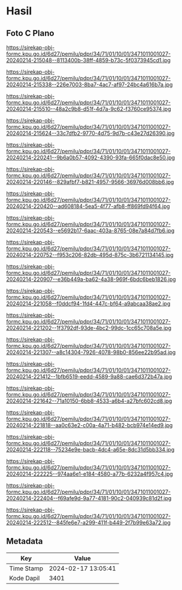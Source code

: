 # Hasil

## Foto C Plano

https://sirekap-obj-formc.kpu.go.id/6d27/pemilu/pdpr/34/71/01/10/01/3471011001027-20240214-215048--8113400b-38ff-4859-b73c-5f0373945cd1.jpg

https://sirekap-obj-formc.kpu.go.id/6d27/pemilu/pdpr/34/71/01/10/01/3471011001027-20240214-215338--226e7003-8ba7-4ac7-af97-24bc4a616b7a.jpg

https://sirekap-obj-formc.kpu.go.id/6d27/pemilu/pdpr/34/71/01/10/01/3471011001027-20240214-215510--48a2c9b8-d51f-4d7a-9c62-f3760ce95374.jpg

https://sirekap-obj-formc.kpu.go.id/6d27/pemilu/pdpr/34/71/01/10/01/3471011001027-20240214-215624--33c7dfb2-9770-4d75-9d7b-c43e27d26390.jpg

https://sirekap-obj-formc.kpu.go.id/6d27/pemilu/pdpr/34/71/01/10/01/3471011001027-20240214-220241--9b6a0b57-4092-4390-93fa-665f0dac8e50.jpg

https://sirekap-obj-formc.kpu.go.id/6d27/pemilu/pdpr/34/71/01/10/01/3471011001027-20240214-220146--829afbf7-b821-4957-9566-36976d008bb6.jpg

https://sirekap-obj-formc.kpu.go.id/6d27/pemilu/pdpr/34/71/01/10/01/3471011001027-20240214-220420--ad608184-5ea5-4f77-afb8-ff869fd94f64.jpg

https://sirekap-obj-formc.kpu.go.id/6d27/pemilu/pdpr/34/71/01/10/01/3471011001027-20240214-220543--e5692b17-6aac-403a-8765-08e7a84d7fb6.jpg

https://sirekap-obj-formc.kpu.go.id/6d27/pemilu/pdpr/34/71/01/10/01/3471011001027-20240214-220752--f953c206-82db-495d-875c-3b6721134145.jpg

https://sirekap-obj-formc.kpu.go.id/6d27/pemilu/pdpr/34/71/01/10/01/3471011001027-20240214-220907--e36b449a-ba62-4a38-969f-6bdc6beb1826.jpg

https://sirekap-obj-formc.kpu.go.id/6d27/pemilu/pdpr/34/71/01/10/01/3471011001027-20240214-221058--f0ddcf94-1fd4-447c-bf64-a9abcaa38ae2.jpg

https://sirekap-obj-formc.kpu.go.id/6d27/pemilu/pdpr/34/71/01/10/01/3471011001027-20240214-221202--1f3792df-93de-4bc2-99dc-1cc65c708a5e.jpg

https://sirekap-obj-formc.kpu.go.id/6d27/pemilu/pdpr/34/71/01/10/01/3471011001027-20240214-221307--a8c14304-7926-4078-98b0-856ee22b95ad.jpg

https://sirekap-obj-formc.kpu.go.id/6d27/pemilu/pdpr/34/71/01/10/01/3471011001027-20240214-221412--1bfb6519-eedd-4589-9a88-cae6d372b47a.jpg

https://sirekap-obj-formc.kpu.go.id/6d27/pemilu/pdpr/34/71/01/10/01/3471011001027-20240214-221642--71a10150-6bb8-4533-a6b4-a27bfc602cd8.jpg

https://sirekap-obj-formc.kpu.go.id/6d27/pemilu/pdpr/34/71/01/10/01/3471011001027-20240214-221818--aa0c63e2-c00a-4a71-b482-bcb974e14ed9.jpg

https://sirekap-obj-formc.kpu.go.id/6d27/pemilu/pdpr/34/71/01/10/01/3471011001027-20240214-222118--75234e9e-bacb-4dc4-a65e-8dc31d5bb334.jpg

https://sirekap-obj-formc.kpu.go.id/6d27/pemilu/pdpr/34/71/01/10/01/3471011001027-20240214-222225--974aa6e1-e184-4580-a77b-6232a4f957c4.jpg

https://sirekap-obj-formc.kpu.go.id/6d27/pemilu/pdpr/34/71/01/10/01/3471011001027-20240214-222404--f69afe9d-9a77-4181-90c2-040939c81d2f.jpg

https://sirekap-obj-formc.kpu.go.id/6d27/pemilu/pdpr/34/71/01/10/01/3471011001027-20240214-222512--845fe6e7-a299-411f-b449-2f7b99e63a72.jpg


## Metadata

| Key        | Value               |
| ---------- | ------------------- |
| Time Stamp | 2024-02-17 13:05:41 |
| Kode Dapil | 3401                |



